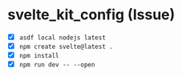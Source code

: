 # svelte_kit_config (Issue)

- [x] `asdf local nodejs latest`
- [x] `npm create svelte@latest .`
- [x] `npm install`
- [x] `npm run dev -- --open`